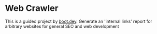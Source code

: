 # Web Crawler

This is a guided project by [boot.dev](https://boot.dev). Generate an 'internal links' report for arbitrary websites for general SEO and web development
